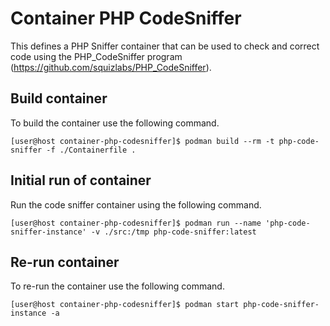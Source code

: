 # Container PHP CodeSniffer
This defines a PHP Sniffer container that can be used to check and correct code using the PHP_CodeSniffer program (https://github.com/squizlabs/PHP_CodeSniffer).

## Build container
To build the container use the following command.
```
[user@host container-php-codesniffer]$ podman build --rm -t php-code-sniffer -f ./Containerfile .
```

## Initial run of container
Run the code sniffer container using the following command.
```
[user@host container-php-codesniffer]$ podman run --name 'php-code-sniffer-instance' -v ./src:/tmp php-code-sniffer:latest
```

## Re-run container
To re-run the container use the following command.
```
[user@host container-php-codesniffer]$ podman start php-code-sniffer-instance -a
```
